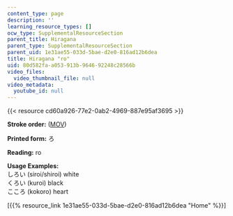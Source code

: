 ```yaml
---
content_type: page
description: ''
learning_resource_types: []
ocw_type: SupplementalResourceSection
parent_title: Hiragana
parent_type: SupplementalResourceSection
parent_uid: 1e31ae55-033d-5bae-d2e0-816ad12b6dea
title: Hiragana "ro"
uid: 80d582fa-a053-913b-9646-92248c28566b
video_files:
  video_thumbnail_file: null
video_metadata:
  youtube_id: null
---
```


{{< resource cd60a926-77e2-0ab2-4969-887e95af3695 >}}

**Stroke order:** ([MOV](http://www.archive.org/download/MITRES21F.01S10_HIRAGANA_CHARACTERS/0477.mov))

**Printed form:** ろ

**Reading:** ro

**Usage Examples:**  
しろい (siroi/shiroi) white  
くろい (kuroi) black  
こころ (kokoro) heart

  
\[{{% resource_link 1e31ae55-033d-5bae-d2e0-816ad12b6dea "Home" %}}\]